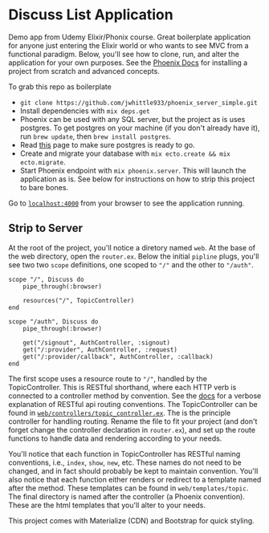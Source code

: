 Discuss List Application
==========================

Demo app from Udemy Elixir/Phonix course. Great boilerplate application for anyone just entering the Elixir world or who wants to see MVC from a functional paradigm. Below, you'll see how to clone, run, and alter the application for your own purposes. See the [Phoenix Docs](https://hexdocs.pm/phoenix/installation.html) for installing a project from scratch and advanced concepts. 

To grab this repo as boilerplate
  * `git clone https://github.com/jwhittle933/phoenix_server_simple.git`
  * Install dependencies with `mix deps.get`
  * Phoenix can be used with any SQL server, but the project as is uses postgres. To get postgres on your machine (if you don't already have it), run `brew update`, then `brew install postgres`. 
  * Read [this](http://exponential.io/blog/2015/02/21/install-postgresql-on-mac-os-x-via-brew/) page to make sure postgres is ready to go. 
  * Create and migrate your database with `mix ecto.create && mix ecto.migrate`. 
  * Start Phoenix endpoint with `mix phoenix.server`. This will launch the application as is. See below for instructions on how to strip this project to bare bones. 

Go to [`localhost:4000`](http://localhost:4000) from your browser to see the application running.

Strip to Server
---------------

At the root of the project, you'll notice a diretory named `web`. At the base of the web directory, open the `router.ex`. Below the initial `pipline` plugs, you'll see two two `scope` definitions, one scoped to `"/"` and the other to `"/auth"`. 

	scope "/", Discuss do
	    pipe_through(:browser)

	    resources("/", TopicController)
	end

  	scope "/auth", Discuss do
	    pipe_through(:browser)

	    get("/signout", AuthController, :signout)
	    get("/:provider", AuthController, :request)
	    get("/:provider/callback", AuthController, :callback)
  	end 

The first scope uses a resource route to `"/"`, handled by the TopicController. This is RESTful shorthand, where each HTTP verb is connected to a controller method by convention. See the [docs](https://hexdocs.pm/phoenix/routing.html#resources) for a verbose explanation of RESTful api routing conventions. The TopicController can be found in [`web/controllers/topic_controller.ex`](https://github.com/jwhittle933/phoenix_server_simple/blob/master/web/controllers/topic_controller.ex). The is the principle controller for handling routing. Rename the file to fit your project (and don't forget change the controller declaration in `router.ex`), and set up the route functions to handle data and rendering according to your needs. 


You'll notice that each function in TopicController has RESTful naming conventions, i.e., `index`, `show`, `new`, etc. These names do not need to be changed, and in fact should probably be kept to maintain convention. You'll also notice that each function either renders or redirect to a template named after the method. These templates can be found in `web/templates/topic`. The final directory is named after the controller (a Phoenix convention). These are the html templates that you'll alter to your needs. 

This project comes with Materialize (CDN) and Bootstrap for quick styling. 
